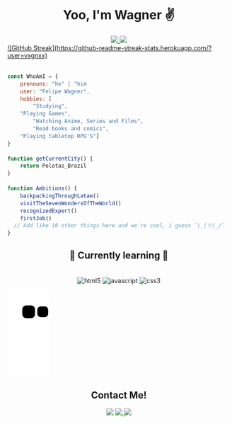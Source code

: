 <h1 align="center"> Yoo, I'm Wagner ✌ </h1>

<div align="center">
  <a href="https://github.com/vxgnxx">
  <img height="150em" src="https://github-readme-stats.vercel.app/api?username=vxgnxx&show_icons=true&theme=highcontrast&include_all_commits=true&count_private=true"/>
  <img height="150em" src="https://github-readme-stats.vercel.app/api/top-langs/?username=vxgnxx&layout=compact&langs_count=7&theme=highcontrast"/>
</div>
	![GitHub Streak](https://github-readme-streak-stats.herokuapp.com/?user=vxgnxx)
<br>
	
```javascript

const WhoAmI = {
    pronouns: "he" | "him
    user: "Felipe Wagner",
    hobbies: [
        "Studying",
	"Playing Games",
        "Watching Anime, Series and Films",
        "Read books and comics",
	"Playing tabletop RPG'S"]
}
	
function getCurrentCity() {
    return Pelotas_Brazil
}
	
function Ambitions() {
    backpackingThroughLatam()
    visitTheSevenWondersOfTheWorld()
    recognizedExpert()
    firstJob()
  // Add like 10 other things here and we're cool, i guess ¯\_(ツ)_/¯
} 
 ```
<h2 align="center">🌱 Currently learning 🌱</h2>

<div style="display: inline_block" align="center"><br>
  <img align="center" alt="html5" height="60" width="80" src="https://cdn.jsdelivr.net/gh/devicons/devicon/icons/html5/html5-plain.svg" />
  <img align="center" alt="javascript" height="60" width="80" src="https://cdn.jsdelivr.net/gh/devicons/devicon/icons/javascript/javascript-plain.svg" />
  <img align="center" alt="css3" height="60" width="80" src="https://cdn.jsdelivr.net/gh/devicons/devicon/icons/css3/css3-plain.svg" />
</div>

![Snake animation](https://github.com/vxgnxx/vxgnxx/blob/output/github-contribution-grid-snake.svg)
	

<h2 align="center">Contact Me!</h2>

<div align="center">
	<a href="https://t.me/Vxgnxx" target="_blank"><img src="https://img.shields.io/badge/Telegram-2CA5E0?style=for-the-badge&logo=telegram&logoColor=white" target="_blank"></a>
	<a href="mailto:fws.buss@gmail.com" target="_blank"><img src="https://img.shields.io/badge/Gmail-D14836?style=for-the-badge&logo=gmail&logoColor=white" target="_blank"</a>
	<a href="https://www.linkedin.com/in/wagner33/" target="_blank"><img src="https://img.shields.io/badge/LinkedIn-0077B5?style=for-the-badge&logo=linkedin&logoColor=white" target="_blank"></a>
</div>


